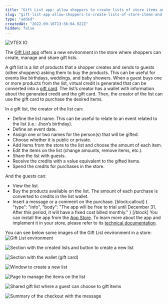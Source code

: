 ```yaml
---
title: "Gift List app: allow shoppers to create lists of store items and receive them as gifts"
slug: "gift-list-app-allow-shoppers-to-create-lists-of-store-items-and-receive-them-as-gifts"
type: "added"
createdAt: "2022-09-16T13:36:04.922Z"
hidden: false
---
```


![VTEX IO](https://img.shields.io/badge/-VTEX%20IO-orange)

The [Gift List app](https://developers.vtex.com/vtex-developer-docs/docs/vtex-gift-list) offers a new environment in the store where shoppers can create, manage and share gift lists.

A gift list is a list of products that a shopper creates and sends to guests (other shoppers) asking them to buy the products. This can be useful for events like birthdays, weddings, and baby showers. When a guest buys one or more products from the list, virtual credit is generated that can be converted into a [gift card](https://developers.vtex.com/vtex-rest-api/docs/gift-card-integration-guide). The list’s creator has a wallet with information about the generated credit and the gift card. Then, the creator of the list can use the gift card to purchase the desired items.

In a gift list, the creator of the list can:

- Define the list name. This can be useful to relate to an event related to the list (i.e.: Jhon’s birthday).
- Define an event date.
- Assign one or two names for the person(s) that will be gifted.
- Choose whether it is public or private.
- Add items from the store to the list and choose the amount of each item.
- Edit the items on the list (change amounts, remove items, etc.).
- Share the list with guests.
- Receive the credits with a value equivalent to the gifted items.
- Spend the credits for purchases in the store.

And the guests can:

- View the list.
- Buy the products available on the list. The amount of each purchase is converted to credits in the list wallet.
- Insert a message or a comment on the purchase.
[block:callout]
{
  "type": "info",
  "body": "The app will be free to trial until December 31. After this period, it will have a fixed cost billed monthly."
}
[/block]
You can install the app from the [App Store](https://apps.vtex.com/vtex-list/p). To learn more about the app and implement it in your store, please refer to its [technical documentation](https://developers.vtex.com/vtex-developer-docs/docs/vtex-gift-list).

You can see below some images of the Gift List environment in a store:
![Gift List environment](https://cdn.jsdelivr.net/gh/vtexdocs/dev-portal-content@readme-docs/docs/release-notes/5e2dd04-image5_40.png)

![Section with the created lists and button to create a new list](https://cdn.jsdelivr.net/gh/vtexdocs/dev-portal-content@readme-docs/docs/release-notes/e546825-image2_42.png)

![Section with the wallet (gift card)](https://cdn.jsdelivr.net/gh/vtexdocs/dev-portal-content@readme-docs/docs/release-notes/d65232e-image3_44.png)

![Window to create a new list](https://cdn.jsdelivr.net/gh/vtexdocs/dev-portal-content@readme-docs/docs/release-notes/eb7b37e-image1_46.png)

![Page to manage the items on the list](https://cdn.jsdelivr.net/gh/vtexdocs/dev-portal-content@readme-docs/docs/release-notes/8346a07-image4_48.png)

![Shared gift list where a guest can choose to gift items](https://cdn.jsdelivr.net/gh/vtexdocs/dev-portal-content@readme-docs/docs/release-notes/4172bf6-image6_50.png)

![Summary of the checkout with the message](https://cdn.jsdelivr.net/gh/vtexdocs/dev-portal-content@readme-docs/docs/release-notes/fb8839c-image7_52.png)
